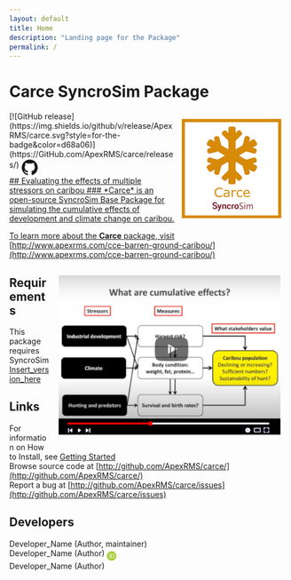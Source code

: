 ```yaml
---
layout: default
title: Home
description: "Landing page for the Package"
permalink: /
---
```


# **Carce** SyncroSim Package
<img align="right" style="padding: 13px" width="180" src="assets/images/logo/carce-sticker.png">
[![GitHub release](https://img.shields.io/github/v/release/ApexRMS/carce.svg?style=for-the-badge&color=d68a06)](https://GitHub.com/ApexRMS/carce/releases/)    <a href="https://github.com/ApexRMS/carce"><img align="middle" style="padding: 1px" width="30" src="assets/images/logo/github-trans2.png">
<br>
## Evaluating the effects of multiple stressors on caribou
### *Carce* is an open-source SyncroSim Base Package for simulating the cumulative effects of development and climate change on caribou.


To learn more about the **Carce** package, visit [http://www.apexrms.com/cce-barren-ground-caribou/](http://www.apexrms.com/cce-barren-ground-caribou/)

<img align="right" style="padding: 15px" width="400" src="assets/images/video-screencap.png">

## Requirements

This package requires SyncroSim [Insert_version_here](https://syncrosim.com/download/)

## Links

For information on How to Install, see [Getting Started](https://apexrms.github.io/carce/getting_started.html)
<br>
Browse source code at
[http://github.com/ApexRMS/carce/](http://github.com/ApexRMS/carce/)
<br>
Report a bug at
[http://github.com/ApexRMS/carce/issues](http://github.com/ApexRMS/carce/issues)

## Developers

Developer_Name (Author, maintainer)
<br>
Developer_Name (Author) <a href="https://orcid.org/Enter_Your_Link_Here"><img align="middle" style="padding: 0.5px" width="17" src="assets/images/ORCID.png"></a>
<br>
Developer_Name (Author)
